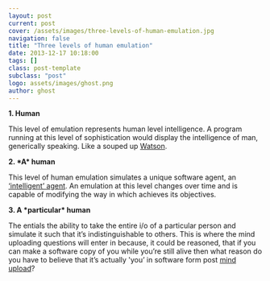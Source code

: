 ```yaml
---
layout: post
current: post
cover: /assets/images/three-levels-of-human-emulation.jpg
navigation: false
title: "Three levels of human emulation"
date: 2013-12-17 10:18:00
tags: []
class: post-template
subclass: "post"
logo: assets/images/ghost.png
author: ghost
---
```


**1. Human**

This level of emulation represents human level intelligence. A program running at this level of sophistication would display the intelligence of man, generically speaking.  Like a souped up [Watson](https://href.li/?http://en.wikipedia.org/wiki/Watson_(computer)).

**2. \*A\* human**

This level of human emulation simulates a unique software agent, an [‘intelligent’ agent](https://href.li/?http://en.wikipedia.org/wiki/Intelligent_agent). An emulation at this level changes over time and is capable of modifying the way in which achieves its objectives. 

**3. A \*particular\* human**

The entials the ability to take the entire i/o of a particular person and simulate it such that it’s indistinguishable to others. This is where the mind uploading questions will enter in because, it could be reasoned, that if you can make a software copy of you while you’re still alive then what reason do you have to believe that it’s actually 'you’ in software form post [mind upload](https://href.li/?http://en.wikipedia.org/wiki/Mind_uploading)?
